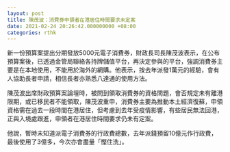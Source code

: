 ```yaml
---
layout: post
title: 陳茂波：消費券申領者在港居住時間要求未定案
date: 2021-02-24 20:26:42.000000000 +08:00
categories: rthk
---
```


新一份預算案提出分期發放5000元電子消費券，財政長司長陳茂波表示，在公布預算案後，已透過金管局聯絡各持牌儲值平台，再決定參與的平台，強調消費券主要是在本地使用，不能用於海外的網購。他表示，按去年派發1萬元的經驗，會有人協助長者申請，相信長者亦熟悉八達通的使用方法。

陳茂波出席財政預算案論壇時，被問到領取消費券的資格問題，會否規定未有離港限期，或已移民者不能領取，陳茂波重申，消費券主要為推動本土經濟復蘇，申領資格需在過去一段時間在港居住，但考慮到去年受疫情影響，有些居民無法回港，正與入境處跟進，申領者在港居住時間要求仍未有定案。

他說，暫時未知道派電子消費券的行政費總數，去年派錢預留10億元作行政費，最後使用了3億多，今次亦會盡量「慳住洗」。
